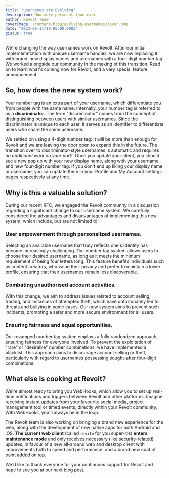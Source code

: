 ```yaml
---
title: "Usernames are Evolving"
description: Now more personal than ever.
author: Revolt Team
coverImage: /content/blog/evolving-usernames/cover.png
date: "2023-06-11T19:00:00.000Z"
giscus: true
---
```


We're changing the way usernames work on Revolt. After our initial implememntation with unique username handles, we are now replacing it with brand-new display names and usernames with a four-digit number tag. We worked alongside our community in the making of this transition. Read on to learn what's coming now for Revolt, and a very special feature announcement.

## So, how does the new system work?

Your number tag is an extra part of your username, which differentiate you from people with the same name. Internally, your number tag is referred to as a **discriminator**. The term "discriminator" comes from the concept of distinguishing between users with similar usernames. Since the discriminator is unique to each user, it serves as an identifier to differentiate users who share the same username.

We settled on using a 4-digit number tag: It will be more than enough for Revolt and we are leaving the door open to expand this in the future. The transition over to discriminator-style usernames is automatic and requires _no additional work on your part!_. Once you update your client, you should see a new pop up with your new display name, along with your username and new four-digit number tag. If you don't end up liking your display name or username, you can update them in your Profile and My Account settings pages respectively at any time.

## Why is this a valuable solution?

During our recent RFC, we engaged the Revolt community in a discussion regarding a significant change to our username system. We carefully considered the advantages and disadvantages of implementing this new system, which include, but are not limited to:

### User empowerment through personalized usernames.

Selecting an available username that truly reflects one's identity has become increasingly challenging. Our number tag system allows users to choose their desired username, as long as it meets the minimum requirement of being four letters long. This feature benefits individuals such as content creators, who value their privacy and prefer to maintain a lower profile, ensuring that their usernames remain less discoverable.

### Combating unauthorised account activities.

With this change, we aim to address issues related to account selling, trading, and instances of attempted theft, which have unfortunately led to threats and bullying in some cases. Our new system aims to prevent such incidents, promoting a safer and more secure environment for all users.

### Ensuring fairness and equal opportunities.

Our revamped number tag system employs a fully randomized approach, ensuring fairness for everyone involved. To prevent the exploitation of "rare" or "desirable" number combinations, we have implemented a blacklist. This approach aims to discourage account selling or theft, particularly with regard to usernames possessing sought-after four-digit combinations.

## What else is cooking at Revolt?

We're almost ready to bring you WebHooks, which allow you to set up real-time notifications and triggers between Revolt and other platforms. Imagine receiving instant updates from your favourite social media, project management tool or timed events, directly within your Revolt community. With WebHooks, you'll always be in the loop.

The Revolt team is also working on bringing a brand new experience for the web, along with the development of new native apps for both Android and iOS. **The current web client** (called `revite` for you super-🤓s) **enters maintenance mode** and only receives necessary (like security-related) updates, in favour of a new all-around web and desktop client with improvements both to speed and performance, and a brand new coat of paint added on top.

We'd like to thank everyone for your continuous support for Revolt and hope to see you at our next blog post.
